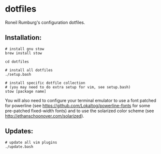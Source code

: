 dotfiles
========

Roneil Rumburg's configuration dotfiles.

## Installation:
    # install gnu stow
    brew install stow

    cd dotfiles

    # install all dotfiles
    ./setup.bash

    # install specific dotfile collection
    # (you may need to do extra setup for vim, see setup.bash)
    stow [package name]

You will also need to configure your terminal emulator to use a font patched for
powerline (see https://github.com/Lokaltog/powerline-fonts for some pre-patched
fixed-width fonts) and to use the solarized color scheme (see
http://ethanschoonover.com/solarized).

## Updates:
    # update all vim plugins
    ./update.bash
